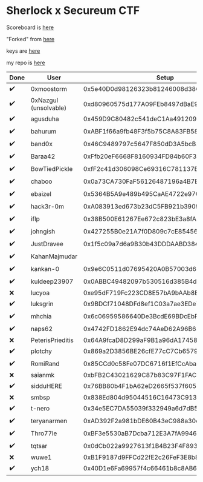 # Sherlock x Secureum CTF
Scoreboard is [here](https://ctf.sherlock.xyz/scoreboard)

"Forked" from [here](https://github.com/sherlock-protocol/sherlock-ctf-0x0-private)

keys are [here](https://gist.github.com/Evert0x/ec9619095b2ba8e9c7af673b42a7559e)

my repo is [here](https://github.com/sherlock-protocol/sherlock-ctf-0x0-RomiRand)


 Done               | User                  | Setup                                      | Challenge                                  |
 ------------------ | --------------------- | ------------------------------------------ | ------------------------------------------ |
 :heavy_check_mark: | 0xmoostorm            | 0x5e40D0d98126323b81246008d386a93BA091704f | 0xE442a00a4587677c945598e19DF41822e851c1DE |
 :heavy_check_mark: | 0xNazgul (unsolvable) | 0xd80960575d177A09FEb8497dBaE9F6583fcFe297 | 0x75b665c3695293659949c18719d046089F423834 |
 :heavy_check_mark: | agusduha              | 0x459D9C80482c541deC1Aa491209EF598BF7c9344 | 0x1020dFFD73141616fa7A931feE757DC9114B79D9 |
 :heavy_check_mark: | bahurum               | 0xABF1f66a9fb48F3f5b75C8A83FB5854A9d906343 | 0x68C3CA33c766cd60E4Af98D697EBd541B4DA7968 |
 :heavy_check_mark: | band0x                | 0x46C9489797c5647F850dD3A5bcB13C240bcd383A | 0xD2034a50C5Adc8A190D4f8c8EE18643Ab8A0ff05 |
 :heavy_check_mark: | Baraa42               | 0xFfb20eF6668F8160934FD84b60F3DeD127F787Aa | 0x664152c40e3bA69F3791dD07EdB6dbF4444ccF23 |
 :heavy_check_mark: | BowTiedPickle         | 0xfF2c41d306098Ce69316C781137EaF05FABDFF6b | 0xF8e8370A8d0a840DB47B2d52BEe5C549aD04809a |
 :heavy_check_mark: | chaboo                | 0x0a73CA730FaF56126487196a4B7E10B2A9B3df67 | 0x014D1921A1237b6e8fF3FA960333329667F7e242 |
 :heavy_check_mark: | ebaizel               | 0x5364B5A9e489b495CaAE4722e9706C817Cf54433 | 0x784B7A7A25ED38EF830AEFe7985c64f3AdF08346 |
 :heavy_check_mark: | hack3r-0m             | 0xA083913ed673b23dC5FB921b3909021CacFD794C | 0x16051547CbaD42bBec882A7E9e6091796d0D1f50 |
 :heavy_check_mark: | iflp                  | 0x38B500E61267Ee672c823bE3a8fA559236Bd1FD3 | 0x070Cd04E0Ab2bF1E10411f7aB1b0972164F72879 |
 :heavy_check_mark: | johngish              | 0x427255B0e21A7f0D809c7cE854569A10df44378d | 0x2Dec5971b627485A50af67a921C6ADB6CC3ffCe4 |
 :heavy_check_mark: | JustDravee            | 0x1f5c09a7d6a9B30b43DDDAABD384425DEe0ADe91 | 0xc7e13b9c94Eb3902Fa272E83Bb4D19392d09eF4d |
 :heavy_check_mark: | KahanMajmudar         |                                            |
 :heavy_check_mark: | kankan-0              | 0x9e6C0511d07695420A0B57003d6e8c133Cd0185d | 0x7e18A61fd65F5E5Cf693257235a0A1F360aBE7d8 |
 :heavy_check_mark: | kuldeep23907          | 0x0ABBC49482097b530516d385B4dD183b59073f1C | 0x7DC33b58B3258a745C0ADbfC46d8A4B543254f24 |
 :x:                | lucyoa                | 0xe95dF719Fc223CD8E57bA9bAAb8E86bEDF3e5d69 | 0x4C9bf01acEA21DDC7Ca25d49d301B8bDd63c1966 |
 :heavy_check_mark: | luksgrin              | 0x9BDCf71048DFd8ef1C03a7ae3EDe79F04A096B7F | 0x137A5B4bB53A62BD1Db46e563b89D1884afaC0Ac |
 :heavy_check_mark: | mhchia                | 0x6c06959586640De3BcdE69BDcEbF2efDa5d3983B | 0xC2c83168E3bf85A5DEabF25f9f9873085C201C79 |
 :heavy_check_mark: | naps62                | 0x4742FD1862E94dc74AeD62A96B6374E68e658f80 | 0xA1BCb047E9dc4aCcB36c14288239f9283DF3E68e |
 :x:                | PeterisPrieditis      | 0x64A9fcaD8D299aF9B1a96dA17458c0b3D876b687 | 0x94f12A6fb7D9B0cBBc43CdDC6A4827649f757c72 |
 :heavy_check_mark: | plotchy               | 0x869a2D3856BE26cfE77cC7Cb6579219d13373Bc9 | 0xebb997D2FabE73df8cF88Ab28b82B70741592525 |
 :heavy_check_mark: | RomiRand              | 0x85CCd0c58Fe07DC6716f1EfCcAba0164b97ae66B | 0x3dc21F58F3b77aDD4AD5D40992C0B431bdFFc6B8 |
 :x:                | saianmk               | 0xbFB2C43021629C87b83C97F1FAC8D5f6b1078593 | 0xB5193e99607e7e63B49ACC48fCe0AC7A3676e4F6 |
 :heavy_check_mark: | sidduHERE             | 0x76BB80b4F1bA62eD2665f537f605C3593daCc458 | 0x43c3E684cfCD27083f7156E7d883FC7e449e1c59 |
 :x:                | smbsp                 | 0x838Ed804d95044516C16473C91388AE195da0B76 | 0xf8cd9B34e1B526Fef4D0eb2cA595D3D349F2301a |
 :heavy_check_mark: | t-nero                | 0x34e5EC7DA55039f332949a6d7dB506cD94594E12 | 0x2488764643d43f974b3819dc14400543B3DF9904 |
 :heavy_check_mark: | teryanarmen           | 0xAD392F2a981bDE60B43eC988a30ce2aE2d755eD2 | 0x8720D38BbC9212B8fD202BCcda07cff32b6F7920 |
 :heavy_check_mark: | Thro77le              | 0xBF3e5530aB7Dcba712E3A7fA99463d46eb6a0c8e | 0xd9C72eD9DdeF04D0Ab88aE2403C383Ffbd11a71c |
 :heavy_check_mark: | tqtsar                | 0x0dCb022a9927613f1B4B23F4F893515BA196c5c5 | 0x44898e95E81600e7aD0a85F7e1A5daA987BC1365 |
 :x:                | wuwe1                 | 0xB1F9187d9FFCd22fE2c26FeF3E8b8F90C31Ae885 | 0x34D471c17D0fb5eF3029Bda742AE4bed05ff5eB4 |
 :heavy_check_mark: | ych18                 | 0x40D1e6Fa69957f4c66461b8c8AB60108265F52b2 | 0x482b62c99e9eE97126b8a56828f105E07904fD03 |